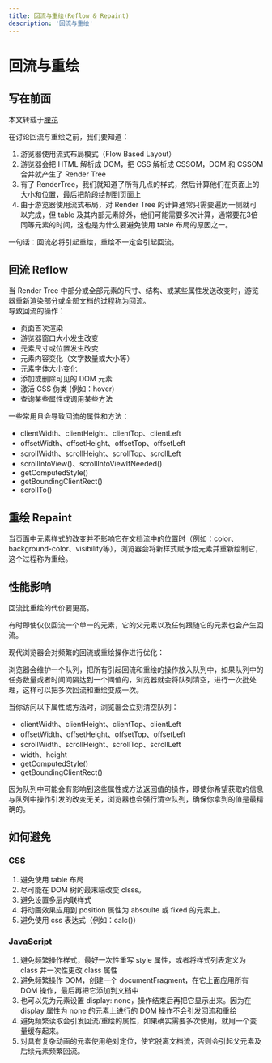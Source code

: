 ```yaml
---
title: 回流与重绘(Reflow & Repaint)
description: '回流与重绘'
---
```


# 回流与重绘

## 写在前面
本文转载于[腰花](https://webpack.docschina.org/configuration/devtool/)  

在讨论回流与重绘之前，我们要知道：  
1. 游览器使用流式布局模式（Flow Based Layout）
2. 游览器会把 HTML 解析成 DOM，把 CSS 解析成 CSSOM，DOM 和 CSSOM 合并就产生了 Render Tree
3. 有了 RenderTree，我们就知道了所有几点的样式，然后计算他们在页面上的大小和位置，最后把阶段绘制到页面上
4. 由于游览器使用流式布局，对 Render Tree 的计算通常只需要遍历一侧就可以完成，但 table 及其内部元素除外，他们可能需要多次计算，通常要花3倍同等元素的时间，这也是为什么要避免使用 table 布局的原因之一。

一句话：回流必将引起重绘，重绘不一定会引起回流。

## 回流 Reflow
当 Render Tree 中部分或全部元素的尺寸、结构、或某些属性发送改变时，游览器重新渲染部分或全部文档的过程称为回流。  
导致回流的操作：  
* 页面首次渲染
* 游览器窗口大小发生改变
* 元素尺寸或位置发生改变
* 元素内容变化（文字数量或大小等）
* 元素字体大小变化
* 添加或删除可见的 DOM 元素
* 激活 CSS 伪类 (例如：hover)
* 查询某些属性或调用某些方法

一些常用且会导致回流的属性和方法：  
* clientWidth、clientHeight、clientTop、clientLeft
* offsetWidth、offsetHeight、offsetTop、offsetLeft
* scrollWidth、scrollHeight、scrollTop、scrollLeft
* scrollIntoView()、scrollIntoViewIfNeeded()
* getComputedStyle()
* getBoundingClientRect()
* scrollTo()

## 重绘 Repaint
当页面中元素样式的改变并不影响它在文档流中的位置时（例如：color、background-color、visibility等），浏览器会将新样式赋予给元素并重新绘制它，这个过程称为重绘。  

## 性能影响

回流比重绘的代价要更高。  

有时即使仅仅回流一个单一的元素，它的父元素以及任何跟随它的元素也会产生回流。  

现代浏览器会对频繁的回流或重绘操作进行优化：  

浏览器会维护一个队列，把所有引起回流和重绘的操作放入队列中，如果队列中的任务数量或者时间间隔达到一个阈值的，浏览器就会将队列清空，进行一次批处理，这样可以把多次回流和重绘变成一次。  

当你访问以下属性或方法时，浏览器会立刻清空队列：

* clientWidth、clientHeight、clientTop、clientLeft
* offsetWidth、offsetHeight、offsetTop、offsetLeft
* scrollWidth、scrollHeight、scrollTop、scrollLeft
* width、height
* getComputedStyle()
* getBoundingClientRect()

因为队列中可能会有影响到这些属性或方法返回值的操作，即使你希望获取的信息与队列中操作引发的改变无关，浏览器也会强行清空队列，确保你拿到的值是最精确的。

## 如何避免

### CSS
1. 避免使用 table 布局
2. 尽可能在 DOM 树的最末端改变 clsss。
3. 避免设置多层内联样式
4. 将动画效果应用到 position 属性为 absoulte 或 fixed 的元素上。
5. 避免使用 css 表达式（例如：calc()）

### JavaScript
1. 避免频繁操作样式，最好一次性重写 style 属性，或者将样式列表定义为 class 并一次性更改 class 属性
2. 避免频繁操作 DOM，创建一个 documentFragment，在它上面应用所有 DOM 操作，最后再把它添加到文档中
3. 也可以先为元素设置 display: none，操作结束后再把它显示出来。因为在 display 属性为 none 的元素上进行的 DOM 操作不会引发回流和重绘
4. 避免频繁读取会引发回流/重绘的属性，如果确实需要多次使用，就用一个变量缓存起来。
5. 对具有复杂动画的元素使用绝对定位，使它脱离文档流，否则会引起父元素及后续元素频繁回流。

